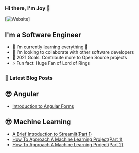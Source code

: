 ### Hi there, I'm Joy 👋

[![Website](https://img.shields.io/badge/Joy-Linda-blue)]


## I'm a Software Engineer 

- 🌱 I’m currently learning everything 🤣
- 👯 I’m looking to collaborate with other software developers
- 🥅 2021 Goals: Contribute more to Open Source projects 
- ⚡ Fun fact: Huge Fan of Lord of Rings  

### 📕 Latest Blog Posts
<!-- BLOG-POST-LIST:START -->
## 😎 Angular
- [Introduction to Angular Forms](https://dev.to/angular_kenya/introduction-to-angular-forms-3m3e)
## 😎 Machine Learning
- [A Brief Introduction to Streamlit(Part 1)](https://lindajoywawira.medium.com/a-brief-introduction-to-streamlit-part-1-b09397ef5e2b)
- [How To Approach A Machine Learning Project(Part 1)](https://lindajoywawira.medium.com/how-to-approach-a-machine-learning-project-part-1-594b6fc06466)
- [How To Approach A Machine Learning Project(Part 2)](https://lindajoywawira.medium.com/how-to-approach-a-machine-learning-project-part-2-f083eea6ce36)

<!-- BLOG-POST-LIST:END -->
